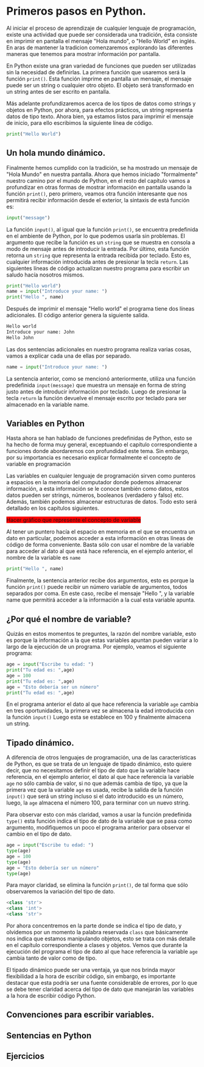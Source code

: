 <!-- Título del capítulo -->
# Primeros pasos en Python.

Al iniciar el proceso de aprendizaje de cualquier lenguaje de programación, existe una actividad que puede ser considerada una tradición, ésta consiste en imprimir en pantalla el mensaje "Hola mundo", o "Hello World" en inglés. En aras de mantener la tradicion comenzaremos explorando las diferentes maneras que tenemos para mostrar información por pantalla. 

En Python existe una gran variedad de funciones que pueden ser utilizadas sin la necesidad de definirlas. La primera función que usaremos será la función `print()`. Esta función imprime en pantalla un mensaje, el mensaje puede ser un string o cualquier otro objeto. El objeto será transformado en un string antes de ser escrito en pantalla. 

Más adelante profundizaremos acerca de los tipos de datos como strings y objetos en Python, por ahora, para efectos prácticos, un string representa datos de tipo texto. Ahora bien, ya estamos listos para imprimir el mensaje de inicio, para ello escribimos la siguiente línea de código.

```python
print("Hello World")
```

<!-- Sección 1 -->
## Un hola mundo dinámico.

Finalmente hemos cumplido con la tradición, se ha mostrado un mensaje de "Hola Mundo" en nuestra pantalla. Ahora que hemos iniciado "formalmente" nuestro camino por el mundo de Python, en el resto del capítulo vamos a profundizar en otras formas de mostrar información en pantalla usando la función `print()`, pero primero, veamos otra función interesante que nos permitirá recibir información desde el exterior, la sintaxis de está función es:

```python
input("message")
```

La función `input()`, al igual que la función `print()`, se encuentra predefinida en el ambiente de Python, por lo que podemos usarla sin problemas. El argumento que recibe la función es un `string` que se muestra en consola a modo de mensaje antes de introducir la entrada. Por último, esta función retorna un `string` que representa la entrada recibida por teclado. Esto es, cualquier información introducida antes de presionar la tecla `return`. Las siguientes líneas de código actualizan nuestro programa para escribir un saludo hacía nosotros mismos.

```python
print("Hello world")
name = input("Introduce your name: ")
print("Hello ", name)
```

Después de imprimir el mensaje "Hello world" el programa tiene dos líneas adicionales. El código anterior genera la siguiente salida.

```bash
Hello world
Introduce your name: John
Hello John
```

Las dos sentencias adicionales en nuestro programa realiza varias cosas, vamos a explicar cada una de ellas por separado.

```python
name = input("Introduce your name: ")
```

La sentencia anterior, como se mencionó anteriormente, utiliza una función predefinida `input(message)` que muestra un mensaje en forma de string justo antes de introducir información por teclado. Luego de presionar la tecla `return` la función devuelve el mensaje escrito por teclado para ser almacenado en la variable name.

## Variables en Python

Hasta ahora se han hablado de funciones predefinidas de Python, esto se ha hecho de forma muy general, exceptuando el capítulo correspondiente a funciones donde abordaremos con profundidad este tema. Sin embargo, por su importancia es necesario explicar formalmente el concepto de variable en programación

Las variables en cualquier lenguaje de programación sirven como punteros a espacios en la memoria del computador donde podemos almacenar información, a esta información se le conoce también como datos, estos datos pueden ser strings, números, booleanos (verdadero y falso) etc. Además, también podemos almacenar estructuras de datos. Todo esto será detallado en los capítulos siguientes.

<span style="background-color:red">Hacer gráfico que represente el concepto de variable</span>

Al tener un puntero hacía el espacio en memoria en el que se encuentra un dato en particular, podemos acceder a esta información en otras líneas de código de forma conveniente. Basta sólo con usar el nombre de la variable para acceder al dato al que está hace referencia, en el ejemplo anterior, el nombre de la variable es `name`

```python
print("Hello ", name)
```

Finalmente, la sentencia anterior recibe dos argumentos, esto es porque la función `print()` puede recibir un número variable de argumentos, todos separados por coma. En este caso, recibe el mensaje "Hello ", y la variable name que permitirá acceder a la información a la cual esta variable apunta.

## ¿Por qué el nombre de variable?

Quizás en estos momentos te preguntes, la razón del nombre variable, esto es porque la información a la que estas variables apuntan pueden variar a lo largo de la ejecución de un programa. Por ejemplo, veamos el siguiente programa:

```python
age = input("Escribe tu edad: ")
print("Tu edad es: ",age)
age = 100
print("Tu edad es: ",age)
age = "Esto debería ser un número"
print("Tu edad es: ",age)
```

En el programa anterior el dato al que hace referencia la variable `age` cambia en tres oportunidades, la primera vez se almacena la edad introducida con la función `input()` Luego esta se establece en 100 y finalmente almacena un string. 

## Tipado dinámico.

A diferencia de otros lenguajes de programación, una de las características de Python, es que se trata de un lenguaje de tipado dinámico, esto quiere decir, que no necesitamos definir el tipo de dato que la variable hace referencia, en el ejemplo anterior, el dato al que hace referencia la variable `age` no sólo cambia de valor, si no que además cambia de tipo, ya que la primera vez que la variable `age` es usada, recibe la salida de la función `input()` que será un string incluso si el dato introducido es un número, luego, la `age` almacena el número 100, para terminar con un nuevo string.

Para observar esto con más claridad, vamos a usar la función predefinida `type()` esta función indica el tipo de dato de la variable que se pasa como argumento, modifiquemos un poco el programa anterior para observar el cambio en el tipo de dato.

```python
age = input("Escribe tu edad: ")
type(age)
age = 100
type(age)
age = "Esto debería ser un número"
type(age)
```
Para mayor claridad, se elimina la función `print()`, de tal forma que sólo observaremos la variación del tipo de dato.

```python
<class 'str'>
<class 'int'>
<class 'str'>
```

Por ahora concentremos en la parte donde se indica el tipo de dato, y olvidemos por un momento la palabra reservada `class` que básicamente nos indica que estamos manipulando objetos, esto se trata con más detalle en el capítulo correspondiente a clases y objetos. Vemos que durante la ejecución del programa el tipo de dato al que hace referencia la variable `age` cambia tanto de valor como de tipo. 

El tipado dinámico puede ser una ventaja, ya que nos brinda mayor flexibilidad a la hora de escribir código, sin embargo, es importante destacar que esta podría ser una fuente considerable de errores, por lo que se debe tener claridad acerca del tipo de dato que manejarán las variables a la hora de escribir código Python.

## Convenciones para escribir variables.

## Sentencias en Python

## Ejercicios


